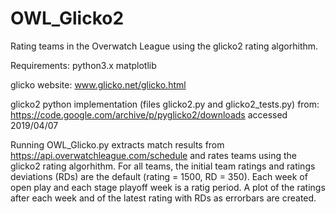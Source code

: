 # OWL_Glicko2
Rating teams in the Overwatch League using the glicko2 rating algorhithm.

Requirements:
python3.x
matplotlib

glicko website: www.glicko.net/glicko.html

glicko2 python implementation (files glicko2.py and glicko2_tests.py) from: https://code.google.com/archive/p/pyglicko2/downloads accessed 2019/04/07

Running OWL_Glicko.py extracts match results from  https://api.overwatchleague.com/schedule and rates teams using the glicko2 rating algorhithm.
For all teams, the initial team ratings and ratings deviations (RDs) are the default (rating = 1500, RD = 350).
Each week of open play and each stage playoff week is a ratig period.
A plot of the ratings after each week and of the latest rating with RDs as errorbars are created.
